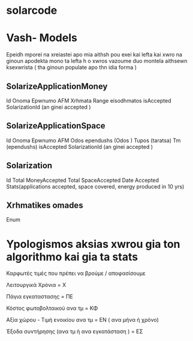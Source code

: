# solarcode



# Vash- Models 

Epeidh mporei na xreiastei apo mia aithsh pou exei kai lefta kai xwro na ginoun apodekta mono ta lefta h o xwros 
vazoume duo montela aithsewn ksexwrista ( tha ginoun populate apo thn idia forma ) 

## SolarizeApplicationMoney
Id
Onoma 
Epwnumo
AFM
Xrhmata
Range eisodhmatos
isAccepted 
SolarizationId (an ginei accepted )

## SolarizeApplicationSpace
Id
Onoma 
Epwnumo
AFM
Odos ependushs (Odos )
Tupos (taratsa)
Tm (ependushs)
isAccepted 
SolarizationId (an ginei accepted )


## Solarization
Id
Total MoneyAccepted
Total SpaceAccepted
Date Accepted
Stats(applications accepted, space covered, energy produced in 10 yrs)

## Xrhmatikes omades
Enum


# Ypologismos aksias xwrou gia ton algorithmo kai gia ta stats

Καρφωτές τιμές που πρέπει να βρούμε / αποφασίσουμε

Λειτουργικά Χρόνια = Χ

Πάγια εγκαταστασης = ΠΕ

Κόστος φωτοβολταικού ανα τμ = ΚΦ

Αξία χώρου - Τιμή ενοικίου ανα τμ = ΕΝ ( ανα μήνα ή χρόνο)

Έξοδα συντήρησης (ανα τμ ή ανα εγκατάσταση ) = ΕΣ 











